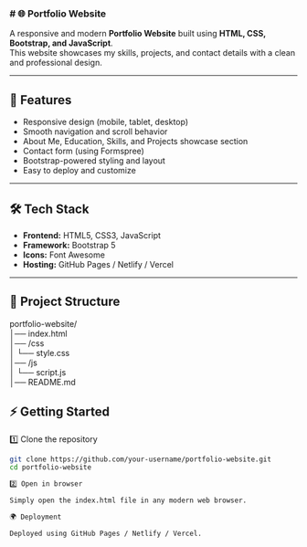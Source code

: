<h3># 🌐 Portfolio Website </h3>

A responsive and modern **Portfolio Website** built using **HTML, CSS, Bootstrap, and JavaScript**.  
This website showcases my skills, projects, and contact details with a clean and professional design.

---

## 🚀 Features
- Responsive design (mobile, tablet, desktop)
- Smooth navigation and scroll behavior
- About Me, Education, Skills, and Projects showcase section
- Contact form (using Formspree)
- Bootstrap-powered styling and layout
- Easy to deploy and customize

---

## 🛠️ Tech Stack
- **Frontend:** HTML5, CSS3, JavaScript  
- **Framework:** Bootstrap 5  
- **Icons:** Font Awesome  
- **Hosting:** GitHub Pages / Netlify / Vercel  

---

## 📂 Project Structure
portfolio-website/<br>
│── index.html<br>
│── /css<br>
│ └── style.css<br>
│── /js<br>
│ └── script.js<br>
│── README.md<br>

## ⚡ Getting Started

1️⃣ Clone the repository
```bash
git clone https://github.com/your-username/portfolio-website.git
cd portfolio-website

2️⃣ Open in browser

Simply open the index.html file in any modern web browser.

🌍 Deployment

Deployed using GitHub Pages / Netlify / Vercel.
